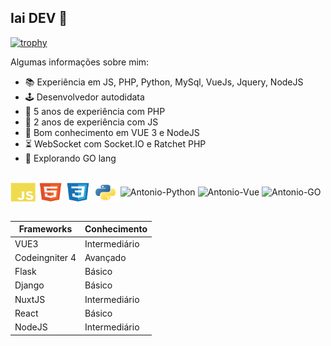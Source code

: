 ## Iai DEV 👋

[![trophy](https://github-profile-trophy.vercel.app/?username=antoniosaints&theme=onedark)](https://github.com/ryo-ma/github-profile-trophy)

Algumas informações sobre mim:

- 📚 Experiência em JS, PHP, Python, MySql, VueJs, Jquery, NodeJS
- 🕹️ Desenvolvedor autodidata
- 👾 5 anos de experiência com PHP
- 💛 2 anos de experiência com JS
- 💚 Bom conhecimento em VUE 3 e NodeJS
- ⏳ WebSocket com Socket.IO e Ratchet PHP
- 📙 Explorando GO lang

<div dir="auto"><br>
  <img align="center" alt="Rafa-Js" height="30" width="40" src="https://raw.githubusercontent.com/devicons/devicon/master/icons/javascript/javascript-plain.svg" style="max-width: 100%;">

  <img align="center" alt="Antonio-HTML" height="30" width="40" src="https://raw.githubusercontent.com/devicons/devicon/master/icons/html5/html5-original.svg" style="max-width: 100%;">
  <img align="center" alt="Antonio-CSS" height="30" width="40" src="https://raw.githubusercontent.com/devicons/devicon/master/icons/css3/css3-original.svg" style="max-width: 100%;">
  <img align="center" alt="Antonio-Python" height="30" width="40" src="https://raw.githubusercontent.com/devicons/devicon/master/icons/python/python-original.svg" style="max-width: 100%;">
  <img align="center" alt="Antonio-Python" height="30" width="40" src="https://www.php.net/images/logos/new-php-logo.svg" style="max-width: 100%;">
  <img align="center" alt="Antonio-Vue" height="30" width="40" src="https://upload.wikimedia.org/wikipedia/commons/f/f1/Vue.png" style="max-width: 100%;">
  <img align="center" alt="Antonio-GO" height="30" width="40" src="https://upload.wikimedia.org/wikipedia/commons/0/05/Go_Logo_Blue.svg" style="max-width: 100%;">

</div>

<br>

|Frameworks|Conhecimento|
|----------|------------|
|VUE3|Intermediário|
|Codeingniter 4|Avançado|
|Flask|Básico|
|Django|Básico|
|NuxtJS|Intermediário|
|React|Básico|
|NodeJS|Intermediário|
